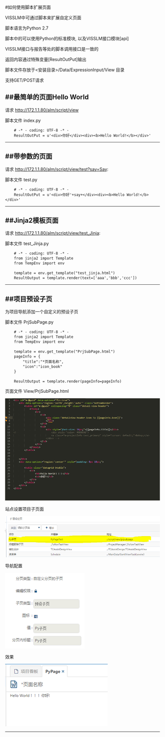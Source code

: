 #如何使用脚本扩展页面

VISSLM中可通过脚本来扩展自定义页面

脚本语言为Python 2.7

脚本中的可以使用Python的标准模块, 以及VISSLM接口模块[api]

VISSLM接口与报告等处的脚本调用接口是一致的

返回内容通过特殊变量[ResultOutPut]输出

脚本文件存放于<安装目录>/Data/ExpressionInput/View 目录

支持GET/POST请求

##最简单的页面Hello World
---------

请求
		http://172.1.1.80/alm/script/view

脚本文件  index.py

		# -* - coding: UTF-8 -* -
		ResultOutPut = u'<div>你好</div><div><b>Hello World!</b></div>'

***

##带参数的页面
---------

请求
		http://172.1.1.80/alm/script/view/test?say=Say:

脚本文件  test.py

		# -* - coding: UTF-8 -* -
		ResultOutPut = u'<div>你好'+say+</div><div><b>Hello World!</b></div>'

***

##Jinja2模板页面
---------

请求
		http://172.1.1.80/alm/script/view/test_Jinja:

脚本文件  test_Jinja.py

		# -* - coding: UTF-8 -* -
		from jinja2 import Template
		from TempEnv import env

		template = env.get_template("test_jinja.html")
     	ResultOutput = template.render(text=['aaa','bbb','ccc'])

***


##项目预设子页
---------
为项目导航添加一个自定义的预设子页


脚本文件  PrjSubPage.py

		# -* - coding: UTF-8 -* -
		from jinja2 import Template
		from TempEnv import env

		template = env.get_template("PrjSubPage.html")
		pageInfo = {
			"title":"*页面名称",
			"icon":"icon_book"
		}

     	ResultOutput = template.render(pageInfo=pageInfo)

页面文件  View/PrjSubPage.html

![](./VISSLM/Q&A/scriptview01.png)

站点设置项目子页面

![](./VISSLM/Q&A/scriptview02.png)

导航配置

![](./VISSLM/Q&A/scriptview03.png)

效果

![](./VISSLM/Q&A/scriptview04.png)


***




				